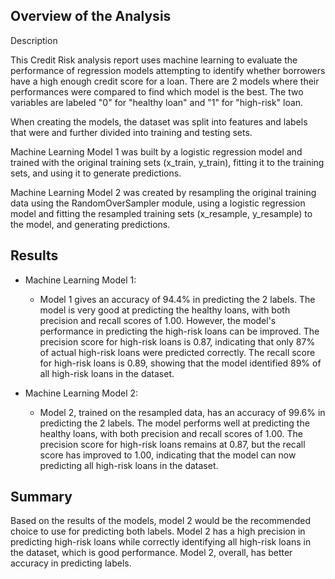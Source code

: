 ## Overview of the Analysis

Description

This Credit Risk analysis report uses machine learning to evaluate the performance of regression models attempting to identify whether borrowers have a high enough credit score for a loan. There are 2 models where their performances were compared to find which model is the best. The two variables are labeled "0" for "healthy loan" and "1" for "high-risk" loan.

When creating the models, the dataset was split into features and labels that were and further divided into training and testing sets.

Machine Learning Model 1 was built by a logistic regression model and trained with the original training sets (x_train, y_train), fitting it to the training sets, and using it to generate predictions.

Machine Learning Model 2 was created by resampling the original training data using the RandomOverSampler module, using a logistic regression model and fitting the resampled training sets (x_resample, y_resample) to the model, and generating predictions.

## Results

* Machine Learning Model 1:
  * Model 1 gives an accuracy of 94.4% in predicting the 2 labels. The model is very good at predicting the healthy loans, with both precision and recall scores of 1.00. However, the model's performance in predicting the high-risk loans can be improved. The precision score for high-risk loans is 0.87, indicating that only 87% of actual high-risk loans were predicted correctly. The recall score for high-risk loans is 0.89, showing that the model identified 89% of all high-risk loans in the dataset.



* Machine Learning Model 2:
  * Model 2, trained on the resampled data, has an accuracy of 99.6% in predicting the 2 labels. The model performs well at predicting the healthy loans, with both precision and recall scores of 1.00. The precision score for high-risk loans remains at 0.87, but the recall score has improved to 1.00, indicating that the model can now predicting all high-risk loans in the dataset.

## Summary

Based on the results of the models, model 2 would be the recommended choice to use for predicting both labels. Model 2 has a high precision in predicting high-risk loans while correctly identifying all high-risk loans in the dataset, which is good performance. Model 2, overall, has better accuracy in predicting labels.